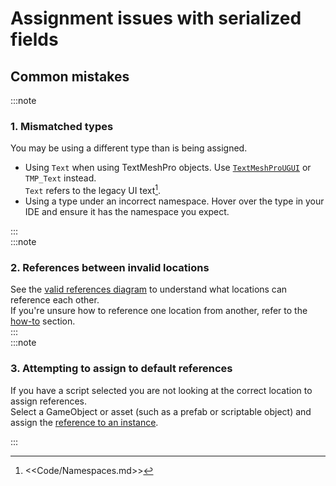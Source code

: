 # Assignment issues with serialized fields
## Common mistakes
:::note  
### 1. Mismatched types
You may be using a different type than is being assigned.
- Using `Text` when using TextMeshPro objects. Use [`TextMeshProUGUI`](https://docs.unity3d.com/Packages/com.unity.textmeshpro@latest/index.html?subfolder=/api/TMPro.TextMeshProUGUI.html) or `TMP_Text` instead.  
  `Text` refers to the legacy UI text[^1].
- Using a type under an incorrect namespace. Hover over the type in your IDE and ensure it has the namespace you expect.

:::  
:::note
### 2. References between invalid locations
See the [valid references diagram](Valid%20References.md) to understand what locations can reference each other.  
If you're unsure how to reference one location from another, refer to the [how-to](Serialized%20References.md#how-to) section.  
:::  
:::note
### 3. Attempting to assign to default references
If you have a script selected you are not looking at the correct location to assign references.  
Select a GameObject or asset (such as a prefab or scriptable object) and assign the [reference to an instance](Serializing%20Component%20References.md#reference-the-instance-in-the-inspector).

:::

[^1]: <<Code/Namespaces.md>>
